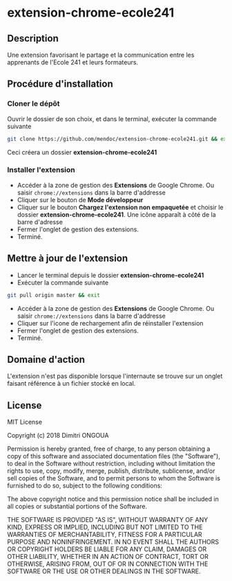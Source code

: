 # extension-chrome-ecole241

## Description
Une extension favorisant le partage et la communication entre les apprenants de l'Ecole 241 et leurs formateurs.

## Procédure d'installation

### Cloner le dépôt
Ouvrir le dossier de son choix, et dans le terminal, exécuter la commande suivante
```bash
git clone https://github.com/mendoc/extension-chrome-ecole241.git && exit
```
Ceci créera un dossier **extension-chrome-ecole241**
### Installer l'extension
* Accéder à la zone de gestion des **Extensions** de Google Chrome. Ou saisir `chrome://extensions` dans la barre d'addresse
* Cliquer sur le bouton de **Mode développeur**
* Cliquer sur le bouton **Chargez l'extension non empaquetée** et choisir le dossier **extension-chrome-ecole241**. Une icône apparaît à côté de la barre d'adresse 
* Fermer l'onglet de gestion des extensions.
* Terminé.

## Mettre à jour de l'extension
* Lancer le terminal depuis le dossier **extension-chrome-ecole241**
* Exécuter la commande suivante
```bash
git pull origin master && exit
```
* Accéder à la zone de gestion des **Extensions** de Google Chrome. Ou saisir `chrome://extensions` dans la barre d'addresse 
* Cliquer sur l'icone de rechargement afin de réinstaller l'extension
* Fermer l'onglet de gestion des extensions. 
* Terminé.

## Domaine d'action
L'extension n'est pas disponible lorsque l'internaute se trouve sur un onglet faisant référence à un fichier stocké en local.

## License

MIT License

Copyright (c) 2018 Dimitri ONGOUA

Permission is hereby granted, free of charge, to any person obtaining a copy
of this software and associated documentation files (the "Software"), to deal
in the Software without restriction, including without limitation the rights
to use, copy, modify, merge, publish, distribute, sublicense, and/or sell
copies of the Software, and to permit persons to whom the Software is
furnished to do so, subject to the following conditions:

The above copyright notice and this permission notice shall be included in all
copies or substantial portions of the Software.

THE SOFTWARE IS PROVIDED "AS IS", WITHOUT WARRANTY OF ANY KIND, EXPRESS OR
IMPLIED, INCLUDING BUT NOT LIMITED TO THE WARRANTIES OF MERCHANTABILITY,
FITNESS FOR A PARTICULAR PURPOSE AND NONINFRINGEMENT. IN NO EVENT SHALL THE
AUTHORS OR COPYRIGHT HOLDERS BE LIABLE FOR ANY CLAIM, DAMAGES OR OTHER
LIABILITY, WHETHER IN AN ACTION OF CONTRACT, TORT OR OTHERWISE, ARISING FROM,
OUT OF OR IN CONNECTION WITH THE SOFTWARE OR THE USE OR OTHER DEALINGS IN THE
SOFTWARE.
